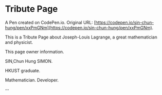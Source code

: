# Tribute Page

A Pen created on CodePen.io. Original URL: [https://codepen.io/sin-chun-hung/pen/xxPmGNm](https://codepen.io/sin-chun-hung/pen/xxPmGNm).

This is a Tribute Page about Joseph-Louis Lagrange, a great mathematician and physicist.

This page owner information.

SIN,Chun Hung SIMON.

HKUST graduate.

Mathematician. Developer.

--
